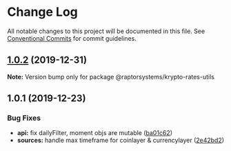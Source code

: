 # Change Log

All notable changes to this project will be documented in this file.
See [Conventional Commits](https://conventionalcommits.org) for commit guidelines.

## [1.0.2](https://github.com/raptorsystems/krypto-rates/compare/@raptorsystems/krypto-rates-utils@1.0.1...@raptorsystems/krypto-rates-utils@1.0.2) (2019-12-31)

**Note:** Version bump only for package @raptorsystems/krypto-rates-utils





## 1.0.1 (2019-12-23)


### Bug Fixes

* **api:** fix dailyFilter, moment objs are mutable ([ba01c62](https://github.com/raptorsystems/krypto-rates/commit/ba01c6242d0e4bee32949e6a607f62f47ef27066))
* **sources:** handle max timeframe for coinlayer & currencylayer ([2e42bd2](https://github.com/raptorsystems/krypto-rates/commit/2e42bd2af5938c8f83830d6939c35863daeba22c))

